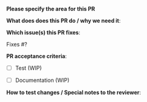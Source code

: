 **Please specify the area for this PR**

**What does does this PR do / why we need it**:

**Which issue(s) this PR fixes**:

Fixes #?

**PR acceptance criteria**:

- [ ] Test (WIP) 

- [ ] Documentation (WIP)

**How to test changes / Special notes to the reviewer**:

